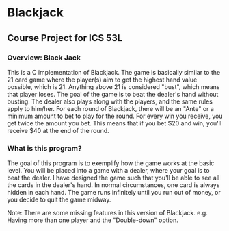 # Blackjack
## Course Project for ICS 53L

### Overview: Black Jack
This is a C implementation of Blackjack. The game is basically similar to the 21 card game where the player(s) aim to get the highest hand value possible, which is 21.
Anything above 21 is considered "bust", which means that player loses. The goal of the game is to beat the dealer's hand without busting.
The dealer also plays along with the players, and the same rules apply to him/her. For each round of Blackjack, there will be an "Ante" or a minimum amount to bet to play for the round. For every win you receive, you get twice the amount you bet. This means that if you bet $20 and win, you'll receive $40 at the end of the round.

### What is this program?

The goal of this program is to exemplify how the game works at the basic level. You will be placed into a game with a dealer, where your goal is to beat the dealer. I have designed the game such that you'll be able to see all the cards in the dealer's hand. In normal circumstances, one card is always hidden in each hand. The game runs infinitely until you run out of money, or you decide to quit the game midway.

Note: There are some missing features in this version of Blackjack. e.g. Having more than one player and the "Double-down" option.
